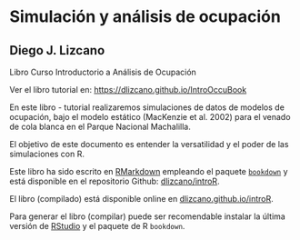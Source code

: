 
# Simulación y análisis de ocupación
## Diego J. Lizcano

Libro Curso Introductorio a Análisis de Ocupación

Ver el libro tutorial en:
https://dlizcano.github.io/IntroOccuBook


En este libro - tutorial realizaremos simulaciones de datos de modelos de ocupación, bajo el modelo estático (MacKenzie et al. 2002) para el venado de cola blanca en el Parque Nacional Machalilla.

El objetivo de este documento es entender la versatilidad y el poder de las simulaciones con R.


Este libro ha sido escrito en [RMarkdown](http://rmarkdown.rstudio.com) empleando el paquete [`bookdown`](https://bookdown.org/yihui/bookdown/) y está disponible en el repositorio Github: [dlizcano/introR](https://github.com/dlizcano/introR). 

El libro (compilado) está disponible online en [dlizcano.github.io/introR](https://dlizcano.github.io/IntroR).

Para generar el libro (compilar) puede ser recomendable instalar la última versión de [RStudio]((https://www.rstudio.com/products/rstudio/download/)) y el paquete de R `bookdown`. 
